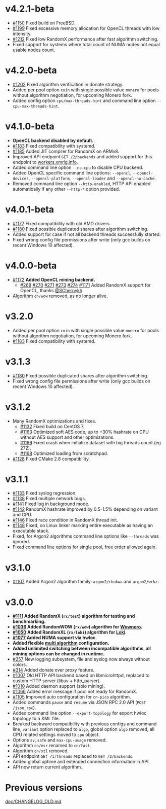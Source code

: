 # v4.2.1-beta
- [#1150](https://github.com/xmrig/xmrig/issues/1150) Fixed build on FreeBSD.
- [#1199](https://github.com/xmrig/xmrig/issues/1199) Fixed excessive memory allocation for OpenCL threads with low intensity.
- [#1212](https://github.com/xmrig/xmrig/issues/1212) Fixed low RandomX performance after fast algorithm switching.
- Fixed support for systems where total count of NUMA nodes not equal usable nodes count.

# v4.2.0-beta
- [#1202](https://github.com/xmrig/xmrig/issues/1202) Fixed algorithm verification in donate strategy.
- Added per pool option `coin` with single possible value `monero` for pools without algorithm negotiation, for upcoming Monero fork.
- Added config option `cpu/max-threads-hint` and command line option `--cpu-max-threads-hint`.

# v4.1.0-beta
- **OpenCL backend disabled by default.**.
- [#1183](https://github.com/xmrig/xmrig/issues/1183) Fixed compatibility with systemd.
- [#1185](https://github.com/xmrig/xmrig/pull/1185) Added JIT compiler for RandomX on ARMv8.
- Improved API endpoint `GET /2/backends` and added support for this endpoint to [workers.xmrig.info](http://workers.xmrig.info).
- Added command line option `--no-cpu` to disable CPU backend.
- Added OpenCL specific command line options: `--opencl`, `--opencl-devices`, `--opencl-platform`, `--opencl-loader` and `--opencl-no-cache`.
- Removed command line option `--http-enabled`, HTTP API enabled automatically if any other `--http-*` option provided.

# v4.0.1-beta
- [#1177](https://github.com/xmrig/xmrig/issues/1177) Fixed compatibility with old AMD drivers.
- [#1180](https://github.com/xmrig/xmrig/issues/1180) Fixed possible duplicated shares after algorithm switching.
- Added support for case if not all backend threads successfully started.
- Fixed wrong config file permissions after write (only gcc builds on recent Windows 10 affected).

# v4.0.0-beta
- [#1172](https://github.com/xmrig/xmrig/issues/1172) **Added OpenCL mining backend.**
  - [#268](https://github.com/xmrig/xmrig-amd/pull/268) [#270](https://github.com/xmrig/xmrig-amd/pull/270) [#271](https://github.com/xmrig/xmrig-amd/pull/271) [#273](https://github.com/xmrig/xmrig-amd/pull/273) [#274](https://github.com/xmrig/xmrig-amd/pull/274) [#1171](https://github.com/xmrig/xmrig/pull/1171) Added RandomX support for OpenCL, thanks [@SChernykh](https://github.com/SChernykh).
- Algorithm `cn/wow` removed, as no longer alive. 

# v3.2.0
- Added per pool option `coin` with single possible value `monero` for pools without algorithm negotiation, for upcoming Monero fork.
- [#1183](https://github.com/xmrig/xmrig/issues/1183) Fixed compatibility with systemd.

# v3.1.3
- [#1180](https://github.com/xmrig/xmrig/issues/1180) Fixed possible duplicated shares after algorithm switching.
- Fixed wrong config file permissions after write (only gcc builds on recent Windows 10 affected).

# v3.1.2
- Many RandomX optimizations and fixes.
  - [#1132](https://github.com/xmrig/xmrig/issues/1132) Fixed build on CentOS 7.
  - [#1163](https://github.com/xmrig/xmrig/pull/1163) Optimized soft AES code, up to +30% hashrate on CPU without AES support and other optimizations.
  - [#1166](https://github.com/xmrig/xmrig/pull/1166) Fixed crash when initialize dataset with big threads count (eg 272).
  - [#1168](https://github.com/xmrig/xmrig/pull/1168) Optimized loading from scratchpad.
- [#1128](https://github.com/xmrig/xmrig/issues/1128) Fixed CMake 2.8 compatibility.

# v3.1.1
- [#1133](https://github.com/xmrig/xmrig/issues/1133) Fixed syslog regression.
- [#1138](https://github.com/xmrig/xmrig/issues/1138) Fixed multiple network bugs.
- [#1141](https://github.com/xmrig/xmrig/issues/1141) Fixed log in background mode.
- [#1142](https://github.com/xmrig/xmrig/pull/1142) RandomX hashrate improved by 0.5-1.5% depending on variant and CPU.
- [#1146](https://github.com/xmrig/xmrig/pull/1146) Fixed race condition in RandomX thread init.
- [#1148](https://github.com/xmrig/xmrig/pull/1148) Fixed, on Linux linker marking entire executable as having an executable stack.
- Fixed, for Argon2 algorithms command line options like `--threads` was ignored.
- Fixed command line options for single pool, free order allowed again.

# v3.1.0
- [#1107](https://github.com/xmrig/xmrig/issues/1107#issuecomment-522235892) Added Argon2 algorithm family: `argon2/chukwa` and `argon2/wrkz`.

# v3.0.0
- **[#1111](https://github.com/xmrig/xmrig/pull/1111) Added RandomX (`rx/test`) algorithm for testing and benchmarking.**
- **[#1036](https://github.com/xmrig/xmrig/pull/1036) Added RandomWOW (`rx/wow`) algorithm for [Wownero](http://wownero.org/).**
- **[#1050](https://github.com/xmrig/xmrig/pull/1050) Added RandomXL (`rx/loki`) algorithm for [Loki](https://loki.network/).**
- **[#1077](https://github.com/xmrig/xmrig/issues/1077) Added NUMA support via hwloc**.
- **Added flexible [multi algorithm](doc/CPU.md) configuration.**
- **Added unlimited switching between incompatible algorithms, all mining options can be changed in runtime.**
- [#257](https://github.com/xmrig/xmrig-nvidia/pull/257) New logging subsystem, file and syslog now always without colors.
- [#314](https://github.com/xmrig/xmrig-proxy/issues/314) Added donate over proxy feature.
- [#1007](https://github.com/xmrig/xmrig/issues/1007) Old HTTP API backend based on libmicrohttpd, replaced to custom HTTP server (libuv + http_parser).
- [#1010](https://github.com/xmrig/xmrig/pull/1010#issuecomment-482632107) Added daemon support (solo mining).
- [#1066](https://github.com/xmrig/xmrig/issues/1066#issuecomment-518080529) Added error message if pool not ready for RandomX.
- [#1105](https://github.com/xmrig/xmrig/issues/1105) Improved auto configuration for `cn-pico` algorithm.
- Added commands `pause` and `resume` via JSON RPC 2.0 API (`POST /json_rpc`).
- Added command line option `--export-topology` for export hwloc topology to a XML file.
- Breaked backward compatibility with previous configs and command line, `variant` option replaced to `algo`, global option `algo` removed, all CPU related settings moved to `cpu` object.
- Options `av`, `safe` and `max-cpu-usage` removed.
- Algorithm `cn/msr` renamed to `cn/fast`.
- Algorithm `cn/xtl` removed.
- API endpoint `GET /1/threads` replaced to `GET /2/backends`.
- Added global uptime and extended connection information in API.
- API now return current algorithm.

# Previous versions
[doc/CHANGELOG_OLD.md](doc/CHANGELOG_OLD.md)
